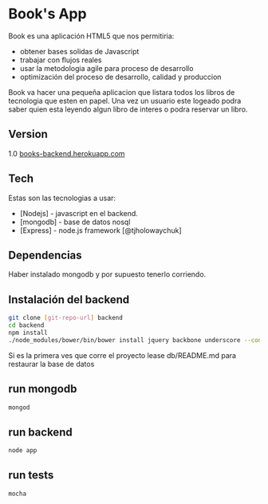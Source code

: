 Book's App 
=========

Book es una aplicación HTML5 que nos permitiria:

  - obtener bases solidas de Javascript
  - trabajar con flujos reales
  - usar la metodologia agile para proceso de desarrollo
  - optimización del proceso de desarrollo, calidad y produccion 

Book va hacer una pequeña aplicacion que listara todos los libros de tecnologia que esten en papel. Una vez un usuario este logeado podra saber quien esta leyendo algun libro de interes o podra reservar un libro.  

Version
----

1.0
[books-backend.herokuapp.com](http://books-backend.herokuapp.com/)


Tech
-----------

Estas son las tecnologias a usar:

* [Nodejs]  - javascript en el backend.
* [mongodb] - base de datos nosql
* [Express] - node.js framework  [@tjholowaychuk] 

Dependencias
--------------
Haber instalado mongodb y por supuesto tenerlo corriendo.

Instalación del backend
--------------

```sh
git clone [git-repo-url] backend
cd backend
npm install
./node_modules/bower/bin/bower install jquery backbone underscore --config.cwd=public
```

Si es la primera ves que corre el proyecto lease db/README.md para restaurar la base de datos

run mongodb
--------------

```sh
mongod
```

run backend
--------------

```sh
node app
```

run tests
--------------

```sh
mocha
```

  
    
